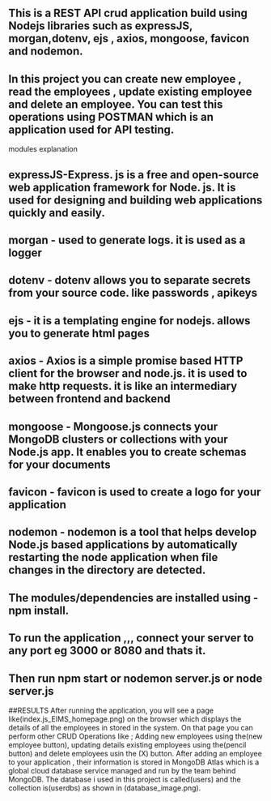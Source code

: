 ## This is a REST API crud application build using Nodejs libraries such as expressJS, morgan,dotenv, ejs , axios, mongoose, favicon and nodemon.
## In this project you can create new employee , read the employees , update existing employee and delete an employee. You can test this operations using POSTMAN which is an application used for API testing.
modules explanation
## expressJS-Express. js is a free and open-source web application framework for Node. js. It is used for designing and building web applications quickly and easily.
## morgan - used to generate logs. it is used as a logger
## dotenv - dotenv allows you to separate secrets from your source code. like passwords , apikeys 
## ejs - it is a templating engine for nodejs. allows you to generate html pages 
## axios - Axios is a simple promise based HTTP client for the browser and node.js. it is used to make http requests. it is like an intermediary between frontend and backend
## mongoose - Mongoose.js connects your MongoDB clusters or collections with your Node.js app. It enables you to create schemas for your documents
## favicon - favicon is used to create a logo for your application
## nodemon - nodemon is a tool that helps develop Node.js based applications by automatically restarting the node application when file changes in the directory are detected.

## The modules/dependencies are installed using - npm install.
## To run the application ,,, connect your server to any port eg 3000 or 8080 and thats it.
## Then run npm start or nodemon server.js or node server.js

##RESULTS
After running the application, you will see a page like(index.js_EIMS_homepage.png) on the browser which displays the details of all the employees in stored in the system.
On that page you can perform other CRUD Operations like ; Adding new employees using the(new employee button),
updating details existing employees  using the(pencil button) and delete employees usin the (X) button.
After adding an employee to your application , their information is stored in MongoDB Atlas which is a global cloud database service managed and run by the team  behind MongoDB.
The database i used in this project is called(users) and the collection is(userdbs) as shown in (database_image.png).
